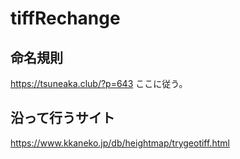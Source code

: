 # tiffRechange
## 命名規則
https://tsuneaka.club/?p=643
ここに従う。

## 沿って行うサイト
https://www.kkaneko.jp/db/heightmap/trygeotiff.html

